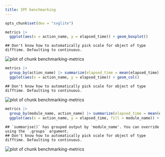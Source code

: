 ```yaml
---
title: IPF benchmarking
---
```



```r
opts_chunk$set(dev = "svglite")
```


```r
metrics |>
  ggplot(aes(x = action_name, y = elapsed_time)) + geom_boxplot()
```

```
## Don't know how to automatically pick scale for object of type difftime. Defaulting to continuous.
```

![plot of chunk benchmarking-metrics](figure/benchmarking-metrics-1.svg)

```r
metrics |>
  group_by(action_name) |> summarize(elapsed_time = mean(elapsed_time)) |>
  ggplot(aes(x = action_name, y = elapsed_time)) + geom_col()
```

```
## Don't know how to automatically pick scale for object of type difftime. Defaulting to continuous.
```

![plot of chunk benchmarking-metrics](figure/benchmarking-metrics-2.svg)

```r
metrics |>
  group_by(module_name, action_name) |> summarize(elapsed_time = mean(elapsed_time)) |>
  ggplot(aes(x = action_name, y = elapsed_time, fill = module_name)) + geom_col()
```

```
## `summarise()` has grouped output by 'module_name'. You can override using the `.groups` argument.
## Don't know how to automatically pick scale for object of type difftime. Defaulting to continuous.
```

![plot of chunk benchmarking-metrics](figure/benchmarking-metrics-3.svg)
